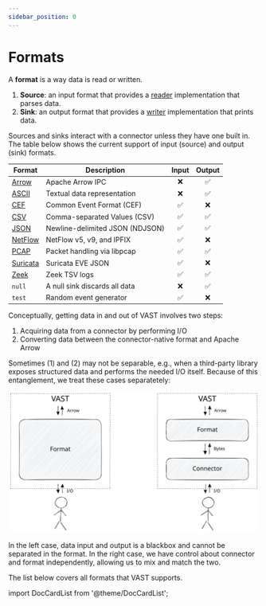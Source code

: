 ```yaml
---
sidebar_position: 0
---
```


# Formats

A **format** is a way data is read or written.

1. **Source**: an input format that provides a
   [reader](/docs/understand/architecture/plugins#reader)
   implementation that parses data.
2. **Sink**: an output format that provides a
   [writer](/docs/understand/architecture/plugins#writer) implementation that
   prints data.

Sources and sinks interact with a connector unless they have one built in. The
table below shows the current support of input (source) and output (sink)
formats.

|Format|Description|Input|Output|
|--------|---|:----:|:--:|
|[Arrow](formats/arrow)|Apache Arrow IPC|❌|✅|
|[ASCII](formats/ascii)|Textual data representation|❌|✅|
|[CEF](formats/cef)|Common Event Format (CEF)|✅|❌|
|[CSV](formats/csv)|Comma-separated Values (CSV)|✅|✅|
|[JSON](formats/json)|Newline-delimited JSON (NDJSON)|✅|✅|
|[NetFlow](formats/netflow)|NetFlow v5, v9, and IPFIX|✅|❌|
|[PCAP](formats/pcap)|Packet handling via libpcap|✅|✅|
|[Suricata](formats/suricata)|Suricata EVE JSON|✅|❌|
|[Zeek](formats/zeek)|Zeek TSV logs|✅|✅|
|`null`|A null sink discards all data|❌|✅|
|`test`|Random event generator|✅|❌|

Conceptually, getting data in and out of VAST involves two steps:

  1. Acquiring data from a connector by performing I/O
  2. Converting data between the connector-native format and Apache Arrow

Sometimes (1) and (2) may not be separable, e.g., when a third-party library
exposes structured data and performs the needed I/O itself. Because of this
entanglement, we treat these cases separatetely:

![Format](format.excalidraw.svg)

In the left case, data input and output is a blackbox and cannot be separated in
the format. In the right case, we have control about connector and format
independently, allowing us to mix and match the two.

The list below covers all formats that VAST supports.

import DocCardList from '@theme/DocCardList';

<DocCardList />
